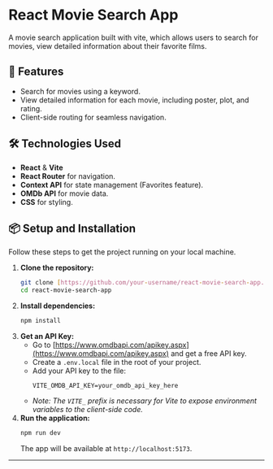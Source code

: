 # React Movie Search App

A movie search application built with vite, which allows users to search for movies, view detailed information about their favorite films.

## 🚀 Features

-   Search for movies using a keyword.
-   View detailed information for each movie, including poster, plot, and rating.
-   Client-side routing for seamless navigation.

## 🛠️ Technologies Used

-   **React** & **Vite**
-   **React Router** for navigation.
-   **Context API** for state management (Favorites feature).
-   **OMDb API** for movie data.
-   **CSS** for styling.

## 📦 Setup and Installation

Follow these steps to get the project running on your local machine.

1.  **Clone the repository:**
    ```bash
    git clone [https://github.com/your-username/react-movie-search-app.git](https://github.com/your-username/react-movie-search-app.git)
    cd react-movie-search-app
    ```
2.  **Install dependencies:**
    ```bash
    npm install
    ```
3.  **Get an API Key:**
    -   Go to [https://www.omdbapi.com/apikey.aspx](https://www.omdbapi.com/apikey.aspx) and get a free API key.
    -   Create a `.env.local` file in the root of your project.
    -   Add your API key to the file:
        ```env
        VITE_OMDB_API_KEY=your_omdb_api_key_here
        ```
    -   _Note: The `VITE_` prefix is necessary for Vite to expose environment variables to the client-side code._
4.  **Run the application:**
    ```bash
    npm run dev
    ```
    The app will be available at `http://localhost:5173`.

---

